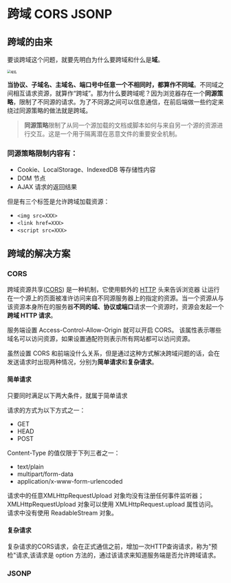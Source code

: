 # 跨域	CORS	JSONP

## 跨域的由来

要谈跨域这个问题，就要先明白为什么要跨域和什么是**域**。

<img src="C:\Users\xihao\Desktop\JscriptBase\前后端分离\images\跨域.jpg" alt="域名" style="zoom:50%;" />

**当协议、子域名、主域名、端口号中任意一个不相同时，都算作不同域**。不同域之间相互请求资源，就算作“跨域”。那为什么要跨域呢？因为浏览器存在一个**同源策略**，限制了不同源的请求。为了不同源之间可以信息通信，在前后端做一些约定来绕过同源策略的做法就是跨域。

> **同源策略**限制了从同一个源加载的文档或脚本如何与来自另一个源的资源进行交互。这是一个用于隔离潜在恶意文件的重要安全机制。

### 同源策略限制内容有：

- Cookie、LocalStorage、IndexedDB 等存储性内容
- DOM 节点
- AJAX 请求的返回结果

但是有三个标签是允许跨域加载资源：

- `<img src=XXX>`
- `<link href=XXX>`
- `<script src=XXX>`

##  跨域的解决方案

### CORS

跨域资源共享([CORS](https://developer.mozilla.org/en-US/docs/Glossary/CORS)) 是一种机制，它使用额外的 [HTTP](https://developer.mozilla.org/en-US/docs/Glossary/HTTP) 头来告诉浏览器 让运行在一个源上的页面被准许访问来自不同源服务器上的指定的资源。当一个资源从与该资源本身所在的服务器**不同的域、协议或端口**请求一个资源时，资源会发起一个**跨域 HTTP 请求**。

服务端设置 Access-Control-Allow-Origin 就可以开启 CORS。 该属性表示哪些域名可以访问资源，如果设置通配符则表示所有网站都可以访问资源。

虽然设置 CORS 和前端没什么关系，但是通过这种方式解决跨域问题的话，会在发送请求时出现两种情况，分别为**简单请求**和**复杂请求**。

####  简单请求

只要同时满足以下两大条件，就属于简单请求

请求的方式为以下方式之一：

- GET
- HEAD
- POST

Content-Type 的值仅限于下列三者之一：

- text/plain
- multipart/form-data
- application/x-www-form-urlencoded

请求中的任意XMLHttpRequestUpload 对象均没有注册任何事件监听器；
XMLHttpRequestUpload 对象可以使用 XMLHttpRequest.upload 属性访问。
请求中没有使用 ReadableStream 对象。

#### 复杂请求

复杂请求的CORS请求，会在正式通信之前，增加一次HTTP查询请求，称为"预检"请求,该请求是 option 方法的，通过该请求来知道服务端是否允许跨域请求。

### JSONP

